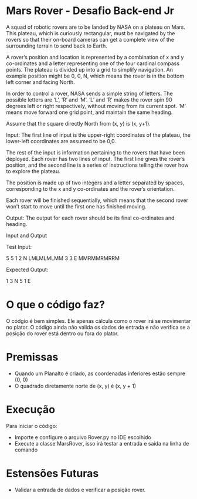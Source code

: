 # Mars Rover - Desafio Back-end Jr  

A squad of robotic rovers are to be landed by NASA on a plateau on Mars. This plateau, which is curiously rectangular, must be navigated by the rovers so that their on-board cameras can get a complete view of the surrounding terrain to send back to Earth.

A rover’s position and location is represented by a combination of x and y co-ordinates and a letter representing one of the four cardinal compass points. The plateau is divided up into a grid to simplify navigation. An example position might be 0, 0, N, which means the rover is in the bottom left corner and facing North.

In order to control a rover, NASA sends a simple string of letters. The possible letters are ‘L’, ‘R’ and ‘M’. ‘L’ and ‘R’ makes the rover spin 90 degrees left or right respectively, without moving from its current spot. ‘M’ means move forward one grid point, and maintain the same heading.

Assume that the square directly North from (x, y) is (x, y+1).

Input: The first line of input is the upper-right coordinates of the plateau, the lower-left coordinates are assumed to be 0,0.

The rest of the input is information pertaining to the rovers that have been deployed. Each rover has two lines of input. The first line gives the rover’s position, and the second line is a series of instructions telling the rover how to explore the plateau.

The position is made up of two integers and a letter separated by spaces, corresponding to the x and y co-ordinates and the rover’s orientation.

Each rover will be finished sequentially, which means that the second rover won’t start to move until the first one has finished moving.

Output: The output for each rover should be its final co-ordinates and heading.

Input and Output

Test Input:

5 5 1 2 N LMLMLMLMM 3 3 E MMRMMRMRRM

Expected Output:

1 3 N 5 1 E

# O que o código faz?

O códgio é bem simples. Ele apenas cálcula como o rover irá se movimentar no plator. 
O código ainda não valida os dados de entrada e não verifica se a posição do rover está dentro ou fora do plator.


# Premissas
- Quando um Planalto é criado, as coordenadas inferiores estão sempre (0, 0)
- O quadrado diretamente norte de (x, y) é (x, y + 1)


# Execução

Para iniciar o código:

- Importe e configure o arquivo Rover.py no IDE escolhido
- Execute a classe MarsRover, isso irá testar a entrada e saída na linha de comando

# Estensões Futuras

- Validar a entrada de dados e verificar a posição rover.
